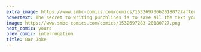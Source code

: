 ```yaml
---
extra_image: https://www.smbc-comics.com/comics/153269736620180727after.png
hovertext: The secret to writing punchlines is to save all the text you can for the last panel.
image: https://www.smbc-comics.com/comics/1532697283-20180727.png
next_comic: yours
prev_comic: interrogation
title: Bar Joke
---
```


